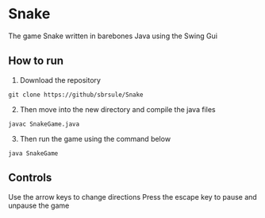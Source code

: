 # Snake
The game Snake written in barebones Java using the Swing Gui

## How to run
1. Download the repository
```
git clone https://github/sbrsule/Snake
```
2. Then move into the new directory and compile the java files
```
javac SnakeGame.java
```
3. Then run the game using the command below
```
java SnakeGame
```

## Controls
Use the arrow keys to change directions
Press the escape key to pause and unpause the game
